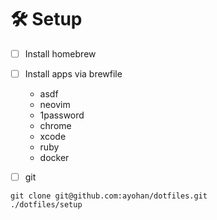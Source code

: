 # 🛠 Setup

- [ ] Install homebrew
- [ ] Install apps via brewfile
    - asdf
    - neovim
    - 1password
    - chrome
    - xcode
    - ruby
    - docker
- [ ] git


```shell
git clone git@github.com:ayohan/dotfiles.git
./dotfiles/setup
```
